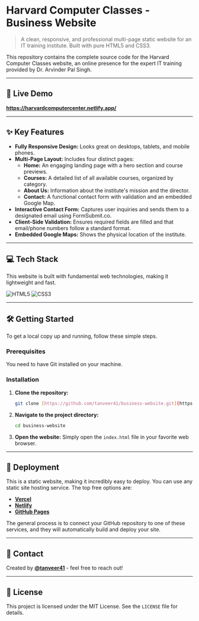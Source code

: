 # Harvard Computer Classes - Business Website

> A clean, responsive, and professional multi-page static website for an IT training institute. Built with pure HTML5 and CSS3.

This repository contains the complete source code for the Harvard Computer Classes website, an online presence for the expert IT training provided by Dr. Arvinder Pal Singh.

---

## 🚀 Live Demo

**https://harvardcomputercenter.netlify.app/**

---

## ✨ Key Features

* **Fully Responsive Design:** Looks great on desktops, tablets, and mobile phones.
* **Multi-Page Layout:** Includes four distinct pages:
    * **Home:** An engaging landing page with a hero section and course previews.
    * **Courses:** A detailed list of all available courses, organized by category.
    * **About Us:** Information about the institute's mission and the director.
    * **Contact:** A functional contact form with validation and an embedded Google Map.
* **Interactive Contact Form:** Captures user inquiries and sends them to a designated email using FormSubmit.co.
* **Client-Side Validation:** Ensures required fields are filled and that email/phone numbers follow a standard format.
* **Embedded Google Maps:** Shows the physical location of the institute.

---

## 💻 Tech Stack

This website is built with fundamental web technologies, making it lightweight and fast.

![HTML5](https://img.shields.io/badge/html5-%23E34F26.svg?style=for-the-badge&logo=html5&logoColor=white)
![CSS3](https://img.shields.io/badge/css3-%231572B6.svg?style=for-the-badge&logo=css3&logoColor=white)

---

## 🛠️ Getting Started

To get a local copy up and running, follow these simple steps.

### Prerequisites

You need to have Git installed on your machine.

### Installation

1.  **Clone the repository:**
    ```bash
    git clone [https://github.com/tanveer41/business-website.git](https://github.com/tanveer41/business-website.git)
    ```
2.  **Navigate to the project directory:**
    ```bash
    cd business-website
    ```
3.  **Open the website:**
    Simply open the `index.html` file in your favorite web browser.

---

## 🚀 Deployment

This is a static website, making it incredibly easy to deploy. You can use any static site hosting service. The top free options are:

* [**Vercel**](https://vercel.com/)
* [**Netlify**](https://netlify.com/)
* [**GitHub Pages**](https://pages.github.com/)

The general process is to connect your GitHub repository to one of these services, and they will automatically build and deploy your site.

---

## 📧 Contact

Created by **[@tanveer41](https://github.com/tanveer41)** - feel free to reach out!

---

## 📜 License

This project is licensed under the MIT License. See the `LICENSE` file for details.
